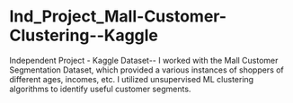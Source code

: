# Ind_Project_Mall-Customer-Clustering--Kaggle
Independent Project - Kaggle Dataset-- I worked with the Mall Customer Segmentation Dataset, which provided a various instances of shoppers of different ages, incomes, etc.  I utilized unsupervised ML clustering algorithms to identify useful customer segments.
